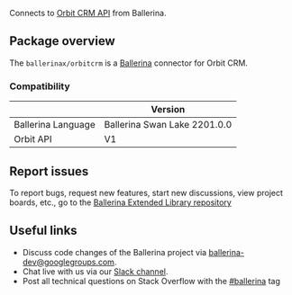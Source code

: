Connects to [Orbit CRM API](https://docs.orbit.love/reference/about-the-orbit-api) from Ballerina.

## Package overview
The `ballerinax/orbitcrm` is a [Ballerina](https://ballerina.io/) connector for Orbit CRM.

### Compatibility
|                    | Version                   |
|--------------------|---------------------------|
| Ballerina Language | Ballerina Swan Lake 2201.0.0|
| Orbit API          | V1                        |

## Report issues
To report bugs, request new features, start new discussions, view project boards, etc., go to the [Ballerina Extended Library repository](https://github.com/ballerina-platform/ballerina-extended-library)

## Useful links
- Discuss code changes of the Ballerina project via [ballerina-dev@googlegroups.com](mailto:ballerina-dev@googlegroups.com).
- Chat live with us via our [Slack channel](https://ballerina.io/community/slack/).
- Post all technical questions on Stack Overflow with the [#ballerina](https://stackoverflow.com/questions/tagged/ballerina) tag
